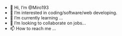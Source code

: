 - 👋 Hi, I’m @Miro193
- 👀 I’m interested in coding/software/web developing.
- 🌱 I’m currently learning ...
- 💞️ I’m looking to collaborate on jobs...
- 📫 How to reach me ...
<!---
Miro193/Miro193 is a ✨ special ✨ repository because its `README.md` (this file) appears on your GitHub profile.
You can click the Preview link to take a look at your changes.
--->
